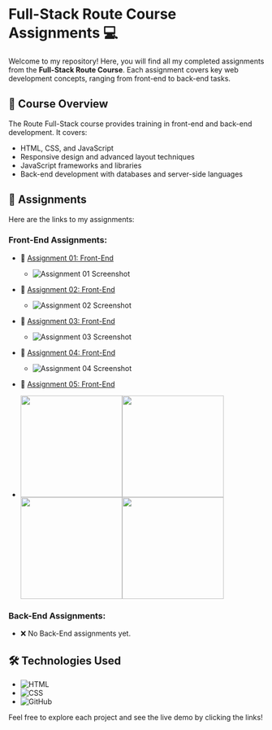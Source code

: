 # Full-Stack Route Course Assignments 💻

Welcome to my repository! Here, you will find all my completed assignments from the **Full-Stack Route Course**. Each assignment covers key web development concepts, ranging from front-end to back-end tasks.

## 🚀 Course Overview
The Route Full-Stack course provides training in front-end and back-end development. It covers:
- HTML, CSS, and JavaScript
- Responsive design and advanced layout techniques
- JavaScript frameworks and libraries
- Back-end development with databases and server-side languages

## 📂 Assignments

Here are the links to my assignments:

### Front-End Assignments:
- 🔗 [Assignment 01: Front-End](https://yassinsultan.github.io/Route-Course/Front-End/Assigment-01/)
  - ![Assignment 01 Screenshot](./Front-End/Assigment-01/screenshot01.png)

    
- 🔗 [Assignment 02: Front-End](https://yassinsultan.github.io/Route-Course/Front-End/Assigment-02/)
  - ![Assignment 02 Screenshot](./Front-End/Assigment-02/screenshot01.png)
 
    
- 🔗 [Assignment 03: Front-End](https://yassinsultan.github.io/Route-Course/Front-End/Assigment-03/)
  - ![Assignment 03 Screenshot](./Front-End/Assigment-03/screenshot01.png)
 
    
- 🔗 [Assignment 04: Front-End](https://yassinsultan.github.io/Route-Course/Front-End/Assigment-04/)
  - ![Assignment 04 Screenshot](./Front-End/Assigment-04/screenshot01.png)

    
- 🔗 [Assignment 05: Front-End](https://yassinsultan.github.io/Route-Course/Front-End/Assigment-05/)
- <div style="display: flex; align-items: flex-start; flex-wrap:wrap;">
    <img src="./Front-End/Assigment-05/screenshot01.png" width="200" />
    <img src="./Front-End/Assigment-05/screenshot02.png" width="200" />
    <img src="./Front-End/Assigment-05/screenshot03.png" width="200" />
    <img src="./Front-End/Assigment-05/screenshot04.png" width="200" />
</div>

### Back-End Assignments:
- ❌  No Back-End assignments yet.

## 🛠️ Technologies Used
- ![HTML](https://img.shields.io/badge/HTML5-E34F26?style=for-the-badge&logo=html5&logoColor=white)
- ![CSS](https://img.shields.io/badge/CSS3-1572B6?style=for-the-badge&logo=css3&logoColor=white)
- ![GitHub](https://img.shields.io/badge/GitHub-181717?style=for-the-badge&logo=github&logoColor=white)

Feel free to explore each project and see the live demo by clicking the links!
